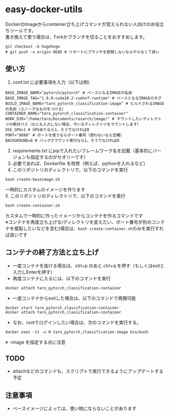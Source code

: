 # easy-docker-utils
DockerのImageからcontainer立ち上げコマンドが覚えられない人向けのお役立ちツールです。</br>
書き換えて使う場合は、Forkかブランチを切ることをおすすめします。
```
git checkout -b hogehoge
# git push -u origin HEAD # リモートにブランチを登録しないならやらなくて良い
```

## 使い方
1. conf.txt に必要事項を入力（以下は例）
```
BASE_IMAGE_NAME="pytorch/pytorch" # ベースとなるIMAGEの名前
BASE_IMAGE_TAG="1.9.0-cuda10.2-cudnn7-runtime" # ベースとなるIMAGEのタグ
BUILD_IMAGE_NAME="taro_pytorch_classification-image" # ビルドされるIMAGEの名前（ユニークなものをつける）
CONTAINER_NAME="taro_pytorch_classification-container"
WORK_DIR="/home/taro/Documents/resarch/image/" # マウントしたいディレクトリの絶対パス（なにも入力しない場合、今いるディレクトリをマウントします）
USE_GPU=1 # GPUありなら1、そうでなければ0
PORT="8888" # ポートを使うならポート番号（使わないなら空欄）
BACKGROUND=0 # バックグラウンド実行なら1、そうでなければ0
```

2. requirements.txt にpipで入れたいフレームワーク名を記載（基本的にバージョンも指定するのがセオリーです）
3. 必要であれば、Dockerfile を改修（例えば、pythonを入れるなど）
4. このリポジトリのディレクトリで、以下のコマンドを実行
```
bash create-baseimage.sh
```
一時的にカスタムのイメージを作ります</br>
5. このリポジトリのディレクトリで、以下のコマンドを実行
```
bash create-container.sh
```
カスタムで一時的に作ったイメージからコンテナを作るコマンドです</br>
※コンテナを再度立ち上げる(ディレクトリを変えたい、ポート番号が別のコンテナを複製したいなどを含む)場合は、`bash create-container.sh`のみを実行すれば良いです</br>

## コンテナの終了方法と立ち上げ
* 一度コンテナを抜ける場合は、ctrl+p のあと ctrl+q を押す（もしくはexitと入力しEnterを押す）
* 再度コンテナに入るには、以下のコマンドを実行
```
docker attach taro_pytorch_classification-container
```
* 一度コンテナからexitした場合は、以下のコマンドで再開可能
```
docker start taro_pytorch_classification-container
docker attach taro_pytorch_classification-container
```

* なお、rootでログインしたい場合は、次のコマンドを実行する。
```
docker exec -it -u 0 taro_pytorch_classification-image bin/bash
```
※ -image を指定する点に注意

## TODO
* attachなどのコマンドも、スクリプトで実行できるようにアップデートする予定

## 注意事項
* ベースイメージによっては、使い物にならないことがあります
